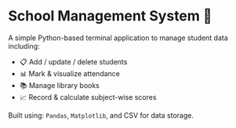 # School Management System 🏫

A simple Python-based terminal application to manage student data including:

- 📋 Add / update / delete students
- 📊 Mark & visualize attendance
- 📚 Manage library books
- 📈 Record & calculate subject-wise scores

Built using: `Pandas`, `Matplotlib`, and CSV for data storage.
